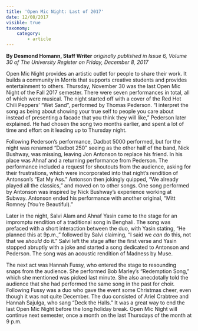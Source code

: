 ```yaml
---
title: 'Open Mic Night: Last of 2017'
date: 12/08/2017
visible: true
taxonomy:
    category:
        - article
---
```


**By Desmond Homann, Staff Writer** _originally published in Issue 6, Volume 30 of The University Register on Friday, December 8, 2017_

Open Mic Night provides an artistic outlet for people to share their work. It builds a community in Morris that supports creative students and provides entertainment to others. Thursday, November 30 was the last Open Mic Night of the Fall 2017 semester. There were seven performances in total, all of which were musical. The night started off with a cover of the Red Hot Chili Peppers’ “Wet Sand”, performed by Thomas Pederson. “I interpret the song as being about showing your true self to people you care about instead of presenting a facade that you think they will like,” Pederson later explained. He had chosen the song two months earlier, and spent a lot of time and effort on it leading up to Thursday night. 

Following Pederson’s performance, Dadbot 5000 performed, but for the night was renamed “Dadbot 250” seeing as the other half of the band, Nick Bushway, was missing, leaving Jon Antonson to replace his friend. In his place was Ahnaf and a returning performance from Pederson. The performance included a request for shoutouts from the audience, asking for their frustrations, which were incorporated into that night’s rendition of Antonson’s “Eat My Ass.” Antonson then jokingly quipped, “We already played all the classics,” and moved on to other songs. One song performed by Antonson was inspired by Nick Bushway’s experience working at Subway. Antonson ended his performance with another original, “Mitt Romney (You’re Beautiful).”

Later in the night, Salvi Alam and Ahnaf Yasin came to the stage for an impromptu rendition of a  traditional song in Benghali. The song was prefaced with a short interaction between the duo, with Yasin stating, “He planned this at 9p.m.,” followed by Salvi claiming, “I said we _can_ do this, not that we _should_ do it.”  Salvi left the stage after the first verse and Yasin stopped abruptly with a joke and started a song dedicated to Antonson and Pederson. The song was an acoustic rendition of Madness by Muse.  

The next act was Hannah Fussy, who entered the stage to resounding snaps from the audience. She performed Bob Marley’s “Redemption Song,” which she mentioned was picked last minute. She also anecdotally told the audience that she had performed the same song in the past for choir.
Following Fussy was a duo who gave the event some Christmas cheer, even though it was not quite December. The duo consisted of Ariel Crabtree and Hannah Sajulga, who sang “Deck the Halls.” It was a great way to end the last Open Mic Night before the long holiday break. Open Mic Night will continue next semester, once a month on the last Thursdays of the month at 9 p.m.
